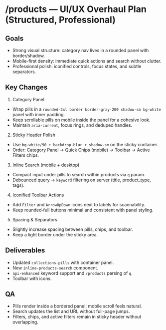 # /products — UI/UX Overhaul Plan (Structured, Professional)

## Goals

- Strong visual structure: category nav lives in a rounded panel with border/shadow.
- Mobile-first density: immediate quick actions and search without clutter.
- Professional polish: iconified controls, focus states, and subtle separators.

## Key Changes

1) Category Panel
- Wrap pills in a `rounded-2xl border border-gray-200 shadow-sm bg-white` panel with inner padding.
- Keep scrollable pills on mobile inside the panel for a cohesive look.
- Maintain `aria-current`, focus rings, and deduped handles.

2) Sticky Header Polish
- Use `bg-white/90 + backdrop-blur + shadow-sm` on the sticky container.
- Order: Category Panel → Quick Chips (mobile) → Toolbar → Active Filters chips.

3) Inline Search (mobile + desktop)
- Compact input under pills to search within products via `q` param.
- Debounced query → `keyword` filtering on server (title, product_type, tags).

4) Iconified Toolbar Actions
- Add `Filter` and `ArrowUpDown` icons next to labels for scannability.
- Keep rounded‑full buttons minimal and consistent with panel styling.

5) Spacing & Separators
- Slightly increase spacing between pills, chips, and toolbar.
- Keep a light border under the sticky area.

## Deliverables

- Updated `collections-pills` with container panel.
- New `inline-products-search` component.
- `api-enhanced` keyword support and `/products` parsing of `q`.
- Toolbar with icons.

## QA

- Pills render inside a bordered panel; mobile scroll feels natural.
- Search updates the list and URL without full-page jumps.
- Filters, chips, and active filters remain in sticky header without overlapping.

